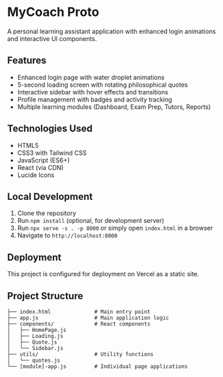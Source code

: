 # MyCoach Proto

A personal learning assistant application with enhanced login animations and interactive UI components.

## Features

- Enhanced login page with water droplet animations
- 5-second loading screen with rotating philosophical quotes
- Interactive sidebar with hover effects and transitions
- Profile management with badges and activity tracking
- Multiple learning modules (Dashboard, Exam Prep, Tutors, Reports)

## Technologies Used

- HTML5
- CSS3 with Tailwind CSS
- JavaScript (ES6+)
- React (via CDN)
- Lucide Icons

## Local Development

1. Clone the repository
2. Run `npm install` (optional, for development server)
3. Run `npx serve -s . -p 8000` or simply open `index.html` in a browser
4. Navigate to `http://localhost:8000`

## Deployment

This project is configured for deployment on Vercel as a static site.

## Project Structure

```
├── index.html              # Main entry point
├── app.js                  # Main application logic
├── components/             # React components
│   ├── HomePage.js
│   ├── Loading.js
│   ├── Quote.js
│   └── Sidebar.js
├── utils/                  # Utility functions
│   └── quotes.js
└── [module]-app.js         # Individual page applications
```